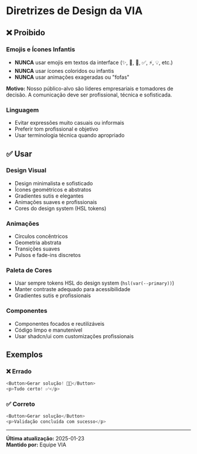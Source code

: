 # Diretrizes de Design da VIA

## ❌ Proibido

### Emojis e Ícones Infantis
- **NUNCA** usar emojis em textos da interface (✨, 🎉, 🚀, ✅, ⚡, 💡, etc.)
- **NUNCA** usar ícones coloridos ou infantis
- **NUNCA** usar animações exageradas ou "fofas"

**Motivo:** Nosso público-alvo são líderes empresariais e tomadores de decisão. A comunicação deve ser profissional, técnica e sofisticada.

### Linguagem
- Evitar expressões muito casuais ou informais
- Preferir tom profissional e objetivo
- Usar terminologia técnica quando apropriado

## ✅ Usar

### Design Visual
- Design minimalista e sofisticado
- Ícones geométricos e abstratos
- Gradientes sutis e elegantes
- Animações suaves e profissionais
- Cores do design system (HSL tokens)

### Animações
- Círculos concêntricos
- Geometria abstrata
- Transições suaves
- Pulsos e fade-ins discretos

### Paleta de Cores
- Usar sempre tokens HSL do design system (`hsl(var(--primary))`)
- Manter contraste adequado para acessibilidade
- Gradientes sutis e profissionais

### Componentes
- Componentes focados e reutilizáveis
- Código limpo e manutenível
- Usar shadcn/ui com customizações profissionais

## Exemplos

### ❌ Errado
```typescript
<Button>Gerar solução! 🎉✨</Button>
<p>Tudo certo! ✅</p>
```

### ✅ Correto
```typescript
<Button>Gerar solução</Button>
<p>Validação concluída com sucesso</p>
```

---

**Última atualização:** 2025-01-23  
**Mantido por:** Equipe VIA

